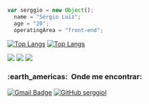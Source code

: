 ```js
var serggio = new Object();
  name = "Sérgio Luiz";
  age = "20";
  operatingArea = "front-end";
```

[![Top Langs](https://github-readme-stats.vercel.app/api?username=serggiol&show_icons=true&theme=transparent&border_color=00000000&icon_color=6F34ad&text_color=cccccc)](https://github.com/anuraghazra/github-readme-stats)
[![Top Langs](https://github-readme-stats.vercel.app/api/top-langs/?username=serggiol&layout=compact&theme=transparent&border_color=00000000&text_color=ffffff)](https://github.com/anuraghazra/github-readme-stats)



<div>
  <img src="https://img.shields.io/badge/HTML5-E34F26?style=for-the-badge&logo=html5&logoColor=white"/>
  <img src="https://img.shields.io/badge/CSS3-1572B6?style=for-the-badge&logo=css3&logoColor=white"/>
  <img src="https://img.shields.io/badge/JavaScript-F7DF1E?style=for-the-badge&logo=javascript&logoColor=black"/>
</div>

<h3> :earth_americas: &nbsp;Onde me encontrar: </h3> 

[![Gmail Badge](https://img.shields.io/badge/-contatoserggiol@gmail.com-006bed?style=flat-square&logo=Gmail&logoColor=white&link=mailto:contatoserggiol@gmail.com)](mailto:contatoserggiol@gmail.com)
[![GitHub serggiol]( https://img.shields.io/github/followers/serggiol?label=follow&style=social)](https://github.com/serggiol)
